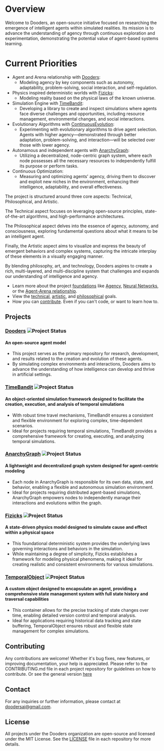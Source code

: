 # Overview

Welcome to Dooders, an open-source initiative focused on researching the emergence of intelligent agents within simulated realities. Its mission is to advance the understanding of agency through continuous exploration and experimentation, demonstrating the potential value of agent-based systems learning.

# Current Priorities

- Agent and Arena relationship with [Dooders](https://github.com/Dooders/Dooders):
  - Modeling agency by key components such as autonomy, adaptability, problem-solving, social interaction, and self-regulation.
- Physics inspired deterministic worlds with [Fizicks](https://github.com/Dooders/Fizicks):
  - Modeling reality based on the physical laws of the known universe.
- Simulation Engine with [TimeBandit](https://github.com/Dooders/TimeBandit):
  - Developing a library to create and inspect simulations where agents face diverse challenges and opportunities, including resource management, environmental changes, and social interactions.
- Evolutionary Algorithms with [ContinuousEvolution](https://github.com/Dooders/ContinuousEvolution):
  - Experimenting with evolutionary algorithms to drive agent selection. Agents with higher agency—demonstrated through better adaptation, problem-solving, and interaction—will be selected over those with lower agency.
- Autonamous and independent agents with [AnarchyGraph](https://github.com/Dooders/AnarchyGraph):
  - Utilizing a decentralized, node-centric graph system, where each node possesses all the necessary resources to independently fulfill its purpose or perform tasks.
- Continuous Optimization:
  - Measuring and optimizing agents' agency, driving them to discover and exploit new niches in the environment, enhancing their intelligence, adaptability, and overall effectiveness.

The project is structured around three core aspects: Technical, Philosophical, and Artistic.

The Technical aspect focuses on leveraging open-source principles, state-of-the-art algorithms, and high-performance architectures.

The Philosophical aspect delves into the essence of agency, autonomy, and consciousness, exploring fundamental questions about what it means to be an intelligent agent.

Finally, the Artistic aspect aims to visualize and express the beauty of emergent behaviors and complex systems, capturing the intricate interplay of these elements in a visually engaging manner.

By blending philosophy, art, and technology, Dooders aspires to create a rich, multi-layered, and multi-discipline system that challenges and expands our understanding of intelligence and agency.

- Learn more about the project [foundations](../docs/Foundations.md) like [Agency](../docs/Agency.md), [Neural Networks](../docs/NeuralNetworks.md), or the [Agent-Arena relationship](../docs/Agent-Arena.md).
- View the [technical](../docs/Goals.md#technical-goals-of-the-dooders-project), [artistic](../docs/Goals.md#artistic-goals-of-the-dooders-project), and [philosophical](../docs/Goals.md#philosophical-goals-of-the-dooders-project) goals.
- How you can [contribute](../docs/Contributing.md). Even if you can't code, or want to learn how to.


## Projects

### [Dooders](https://github.com/Dooders/Dooders) ![Project Status](https://img.shields.io/badge/status-in%20development-orange)
#### An open-source agent model

- This project serves as the primary repository for research, development, and results related to the creation and evolution of these agents.
- By simulating complex environments and interactions, Dooders aims to advance the understanding of how intelligence can develop and thrive in artificial settings.

### [TimeBandit](https://github.com/Dooders/TimeBandit) ![Project Status](https://img.shields.io/badge/status-in%20development-orange)
#### An object-oriented simulation framework designed to facilitate the creation, execution, and analysis of temporal simulations

- With robust time travel mechanisms, TimeBandit ensures a consistent and flexible environment for exploring complex, time-dependent scenarios.
- Ideal for projects requiring temporal simulations, TimeBandit provides a comprehensive framework for creating, executing, and analyzing temporal simulations.

### [AnarchyGraph](https://github.com/Dooders/AnarchyGraph) ![Project Status](https://img.shields.io/badge/status-in%20development-orange)
#### A lightweight and decentralized graph system designed for agent-centric modeling

- Each node in AnarchyGraph is responsible for its own data, state, and behavior, enabling a flexible and autonomous simulation environment.
- Ideal for projects requiring distributed agent-based simulations, AnarchyGraph empowers nodes to independently manage their interactions and evolutions within the graph.

### [Fizicks](https://github.com/Dooders/Fizicks) ![Project Status](https://img.shields.io/badge/status-in%20development-orange)
#### A state-driven physics model designed to simulate cause and effect within a physical space

- This foundational deterministic system provides the underlying laws governing interactions and behaviors in the simulation. 
- While maintaining a degree of simplicity, Fizicks establishes a framework for modeling physical phenomena, making it ideal for creating realistic and consistent environments for various simulations.

### [TemporalObject](https://github.com/Dooders/TemporalObject) ![Project Status](https://img.shields.io/badge/status-in%20development-orange)
#### A custom object designed to encapsulate an agent, providing a comprehensive state management system with full state history and traversal capabilities

- This container allows for the precise tracking of state changes over time, enabling detailed version control and temporal analysis.
- Ideal for applications requiring historical data tracking and state buffering, TemporalObject ensures robust and flexible state management for complex simulations.

## Contributing

Any contributions are welcome! Whether it's bug fixes, new features, or improving documentation, your help is appreciated. Please refer to the CONTRIBUTING.md file in each project repository for guidelines on how to contribute. Or see the general version [here](https://github.com/Dooders/.github/blob/main/CONTRIBUTING.md)

## Contact

For any inquiries or further information, please contact at doodersai@gmail.com.

## License

All projects under the Dooders organization are open-source and licensed under the MIT License. See the [LICENSE](https://github.com/Dooders/.github/blob/main/LICENSE) file in each repository for more details.



